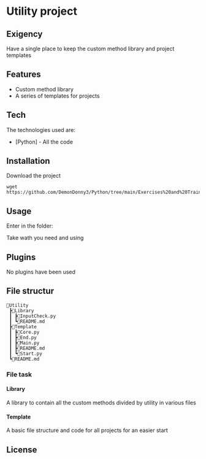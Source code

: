 # Utility project
## Exigency
Have a single place to keep the custom method library and project templates

## Features

- Custom method library
- A series of templates for projects

## Tech
The technologies used are:

- [Python] - All the code

## Installation
Download the project

```
wget https://github.com/DemonDonny3/Python/tree/main/Exercises%20and%20Training/Utility
```

## Usage
Enter in the folder:

Take wath you need and using

## Plugins
No plugins have been used

## File structur
```
📂Utility
 ┣📂Library
 ┃ ┣📜InputCheck.py
 ┃ ┗📜README.md
 ┣📂Template
 ┃ ┣📜Core.py
 ┃ ┣📜End.py
 ┃ ┣📜Main.py
 ┃ ┣📜README.md
 ┃ ┗📜Start.py
 ┗📜README.md
```

### File task
#### Library
A library to contain all the custom methods divided by utility in various files

#### Template
A basic file structure and code for all projects for an easier start

## License